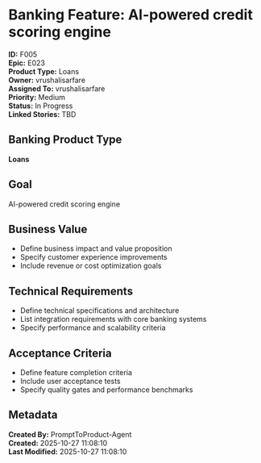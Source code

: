 # Banking Feature: AI-powered credit scoring engine

**ID:** F005  
**Epic:** E023  
**Product Type:** Loans  
**Owner:** vrushalisarfare  
**Assigned To:** vrushalisarfare  
**Priority:** Medium  
**Status:** In Progress  
**Linked Stories:** TBD  

## Banking Product Type
**Loans**

## Goal
AI-powered credit scoring engine

## Business Value
- Define business impact and value proposition
- Specify customer experience improvements
- Include revenue or cost optimization goals

## Technical Requirements
- Define technical specifications and architecture
- List integration requirements with core banking systems
- Specify performance and scalability criteria


## Acceptance Criteria
- Define feature completion criteria
- Include user acceptance tests
- Specify quality gates and performance benchmarks

## Metadata
**Created By:** PromptToProduct-Agent  
**Created:** 2025-10-27 11:08:10  
**Last Modified:** 2025-10-27 11:08:10  

